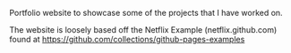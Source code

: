 Portfolio website to showcase some of the projects that I have worked on.

The website is loosely based off the Netflix Example (netflix.github.com) found at https://github.com/collections/github-pages-examples
